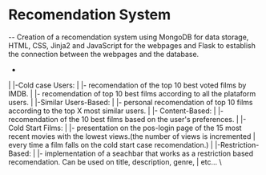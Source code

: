 # Recomendation System
--
Creation of a recomendation system using MongoDB for data storage, HTML, CSS, Jinja2 and JavaScript for the webpages and Flask to establish the connection between the webpages and the database.

*
|
|-Cold case Users:
|
|- recomendation of the top 10 best voted films by IMDB.
|
|- recomendation of top 10 best films according to all the plataform users.
|
|-Similar Users-Based:
|
|- personal recomendation of top 10 films according to the top X most similar users.
|
|- Content-Based:
|
|- recomendation of the 10 best films based on the user's preferences.
|
|-Cold Start Films:
|
|- presentation on the pos-login page of the 15 most recent movies with the lowest views.(the number of views is incremented 
|                                                             every time a film falls on the cold start case recomendation.)
|
|-Restriction-Based:
|
|- implementation of a seachbar that works as a restriction based recomendation. Can be used on title, description, genre, 
|                                                                                                                   etc...
\
